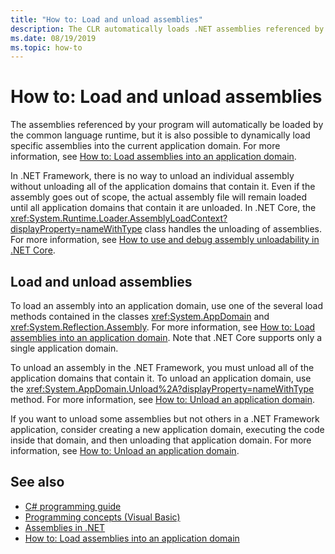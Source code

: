 ```yaml
---
title: "How to: Load and unload assemblies"
description: The CLR automatically loads .NET assemblies referenced by a program. You can also dynamically load specific assemblies into the current application domain.
ms.date: 08/19/2019
ms.topic: how-to
---
```

# How to: Load and unload assemblies

The assemblies referenced by your program will automatically be loaded by the common language runtime, but it is also possible to dynamically load specific assemblies into the current application domain. For more information, see [How to: Load assemblies into an application domain](../../framework/app-domains/how-to-load-assemblies-into-an-application-domain.md).

In .NET Framework, there is no way to unload an individual assembly without unloading all of the application domains that contain it. Even if the assembly goes out of scope, the actual assembly file will remain loaded until all application domains that contain it are unloaded. In .NET Core, the <xref:System.Runtime.Loader.AssemblyLoadContext?displayProperty=nameWithType> class handles the unloading of assemblies. For more information, see [How to use and debug assembly unloadability in .NET Core](unloadability.md).

## Load and unload assemblies

To load an assembly into an application domain, use one of the several load methods contained in the classes <xref:System.AppDomain> and <xref:System.Reflection.Assembly>. For more information, see [How to: Load assemblies into an application domain](../../framework/app-domains/how-to-load-assemblies-into-an-application-domain.md). Note that .NET Core supports only a single application domain.

To unload an assembly in the .NET Framework, you must unload all of the application domains that contain it. To unload an application domain, use the <xref:System.AppDomain.Unload%2A?displayProperty=nameWithType> method. For more information, see [How to: Unload an application domain](../../framework/app-domains/how-to-unload-an-application-domain.md).

If you want to unload some assemblies but not others in a .NET Framework application, consider creating a new application domain, executing the code inside that domain, and then unloading that application domain. For more information, see [How to: Unload an application domain](../../framework/app-domains/how-to-unload-an-application-domain.md).  

## See also

- [C# programming guide](../../csharp/programming-guide/index.md)
- [Programming concepts (Visual Basic)](../../visual-basic/programming-guide/concepts/index.md)
- [Assemblies in .NET](index.md)
- [How to: Load assemblies into an application domain](../../framework/app-domains/how-to-load-assemblies-into-an-application-domain.md)

